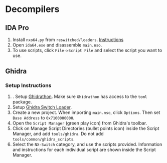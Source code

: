 # Decompilers

## IDA Pro

1. Install `nxo64.py` from `reswitched/loaders`.  [Instructions](https://github.com/reswitched/loaders?tab=readme-ov-file#installation)
2. Open `ida64.exe` and disassemble `main.nso`.
3. To use scripts, click `File->Script File` and select the script you want to use.  

## Ghidra

### Setup Instructions

1. . Setup [Ghidrathon](https://github.com/mandiant/Ghidrathon). Make sure `Ghidrathon` has access to the `toml` package.
2. Setup [Ghidra Switch Loader](https://github.com/Adubbz/Ghidra-Switch-Loader).
3. Create a new project. When importing `main.nso`, click `Options`. Then set `Base Address` to `0x7100000000`.
4. Open the `Script Manager` (green play icon) from Ghidra's toolbar.
5. Click on Manage Script Directories (bullet points icon) inside the Script Manager, and add `tools/ghidra`. Do not add `tools/common/ghidra_scripts`.
6. Select the `NX-Switch` category, and use the scripts provided. Information and instructions for each individual script are shown inside the Script Manager.
